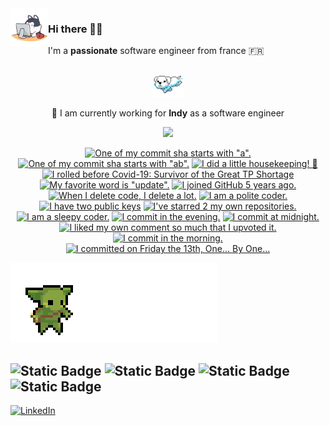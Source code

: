 
<img align="left" src="dogdev.gif" width='60' style="pading: 10px;"/>

### Hi there 🤙🏽

I'm a **passionate** software engineer from france 🇫🇷


<br>

<div align="center">

  <img src="dog.gif" width='50' />

  🔭 I am currently working for **Indy** as a software engineer
  </br>

  <img src="https://github-readme-stats.vercel.app/api?username=HorebZ&count_private=true&show_icons=true&title_color=ff7372&icon_color=6cffd0&text_color=dbdbdb&bg_color=252334&hide_border=TRUE&include_all_commits=true" height='160' />
  </br>
<!--
  <img src="https://github-readme-streak-stats.herokuapp.com?user=HorebZ&theme=nightowl&hide_border=true&background=252334&dates=6CFFD0&ring=FF7372&fire=FF7372&stroke=DBDBDB&currStreakLabel=DBDBDB&currStreakNum=DBDBDB&sideNums=DBDBDB&sideLabels=DBDBDB)](https://git.io/streak-stats" height='151' />
  </br>
-->


<!-- my-badges start -->
<a href="my-badges/a-commit.md"><img src="https://my-badges.github.io/my-badges/a-commit.png" alt="One of my commit sha starts with &quot;a&quot;." title="One of my commit sha starts with &quot;a&quot;." width="56"></a>
<a href="my-badges/ab-commit.md"><img src="https://my-badges.github.io/my-badges/ab-commit.png" alt="One of my commit sha starts with &quot;ab&quot;." title="One of my commit sha starts with &quot;ab&quot;." width="56"></a>
<a href="my-badges/chore-commit.md"><img src="https://my-badges.github.io/my-badges/chore-commit.png" alt="I did a little housekeeping! 🧹" title="I did a little housekeeping! 🧹" width="56"></a>
<a href="my-badges/covid-19.md"><img src="https://my-badges.github.io/my-badges/covid-19.png" alt="I rolled before Covid-19: Survivor of the Great TP Shortage" title="I rolled before Covid-19: Survivor of the Great TP Shortage" width="56"></a>
<a href="my-badges/favorite-word.md"><img src="https://my-badges.github.io/my-badges/favorite-word.png" alt="My favorite word is &quot;update&quot;." title="My favorite word is &quot;update&quot;." width="56"></a>
<a href="my-badges/github-anniversary-5.md"><img src="https://my-badges.github.io/my-badges/github-anniversary-5.png" alt="I joined GitHub 5 years ago." title="I joined GitHub 5 years ago." width="56"></a>
<a href="my-badges/mass-delete-commit.md"><img src="https://my-badges.github.io/my-badges/mass-delete-commit.png" alt="When I delete code, I delete a lot." title="When I delete code, I delete a lot." width="56"></a>
<a href="my-badges/polite-coder.md"><img src="https://my-badges.github.io/my-badges/polite-coder.png" alt="I am a polite coder." title="I am a polite coder." width="56"></a>
<a href="my-badges/public-keys-2.md"><img src="https://my-badges.github.io/my-badges/public-keys-2.png" alt="I have two public keys" title="I have two public keys" width="56"></a>
<a href="my-badges/self-star.md"><img src="https://my-badges.github.io/my-badges/self-star.png" alt="I&apos;ve starred 2 my own repositories." title="I&apos;ve starred 2 my own repositories." width="56"></a>
<a href="my-badges/sleepy-coder.md"><img src="https://my-badges.github.io/my-badges/sleepy-coder.png" alt="I am a sleepy coder." title="I am a sleepy coder." width="56"></a>
<a href="my-badges/evening-commits.md"><img src="https://my-badges.github.io/my-badges/evening-commits.png" alt="I commit in the evening." title="I commit in the evening." width="56"></a>
<a href="my-badges/midnight-commits.md"><img src="https://my-badges.github.io/my-badges/midnight-commits.png" alt="I commit at midnight." title="I commit at midnight." width="56"></a>
<a href="my-badges/self-upvote.md"><img src="https://my-badges.github.io/my-badges/self-upvote.png" alt="I liked my own comment so much that I upvoted it." title="I liked my own comment so much that I upvoted it." width="56"></a>
<a href="my-badges/morning-commits.md"><img src="https://my-badges.github.io/my-badges/morning-commits.png" alt="I commit in the morning." title="I commit in the morning." width="56"></a>
<a href="my-badges/friday-13.md"><img src="https://my-badges.github.io/my-badges/friday-13.png" alt="I committed on Friday the 13th, One… By One…" title="I committed on Friday the 13th, One… By One…" width="56"></a>
<!-- my-badges end -->

</div>

![gif][dropped]


![Static Badge](https://img.shields.io/badge/Go-000000?style=for-the-badge&logo=go&logoColor=white)
![Static Badge](https://img.shields.io/badge/Typescript-000000?style=for-the-badge&logo=typescript&logoColor=white)
![Static Badge](https://img.shields.io/badge/Vue.js-000000?style=for-the-badge&logo=vue.js&logoColor=white)
![Static Badge](https://img.shields.io/badge/Python-000000?style=for-the-badge&logo=python&logoColor=white)
---

[![LinkedIn][linkedin-shield]][linkedin-url]

<!-- VARIABLES SECTION -->

[linkedin-shield]: https://img.shields.io/badge/-LinkedIn-black.svg?style=for-the-badge&logo=linkedin&colorB=555555
[linkedin-url]: https://www.linkedin.com/in/horeb-parraud/

[dropped]: ./dropped_orb.gif

<!-- SAVE SECTION

![Horeb's GitHub stats][card]
[![GitHub Streak](https://github-readme-streak-stats.herokuapp.com?user=HorebZ&theme=nightowl&hide_border=true&background=252334&dates=6CFFD0&ring=FF7372&fire=FF7372&stroke=DBDBDB&currStreakLabel=DBDBDB&currStreakNum=DBDBDB&sideNums=DBDBDB&sideLabels=DBDBDB)](https://git.io/streak-stats)
<br>

[foregroundColor]: #0f0d19
[backgroundColor]: #252334
[selectionColor]: #15141d
[borderColor]: #0f0f0f
[red]: #ff7372
[green]: #a7ff70
[yellow]: #ffe875
[blue]: #8de6ff
[cyan]: #6cffd0
[white]: #dbdbdb

[card]: https://github-readme-stats.vercel.app/api?username=HorebZ&count_private=true&hide=contribs,prs,issues&show_icons=true&title_color=ff7372&icon_color=6cffd0&text_color=dbdbdb&bg_color=252334&hide_border=TRUE

<img src="https://github-readme-stats.vercel.app/api/top-langs/?username=HorebZ&title_color=ff7372&icon_color=6cffd0&text_color=dbdbdb&bg_color=252334&hide_border=TRUE" height='365' />
</br>

-->





